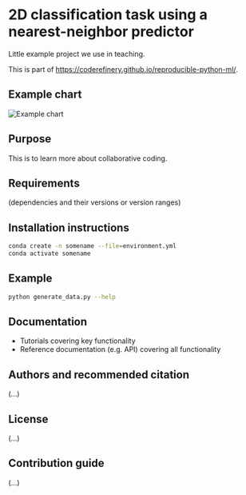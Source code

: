 # 2D classification task using a nearest-neighbor predictor

Little example project we use in teaching.

This is part of https://coderefinery.github.io/reproducible-python-ml/.


## Example chart

![Example chart](reference/chart.svg)


## Purpose


This is to learn more about collaborative coding.


## Requirements

(dependencies and their versions or version ranges)


## Installation instructions

```sh
conda create -n somename --file=environment.yml
conda activate somename
```


## Example

```sh 
python generate_data.py --help
```


## Documentation

- Tutorials covering key functionality
- Reference documentation (e.g. API) covering all functionality


## Authors and recommended citation

(...)


## License

(...)


## Contribution guide

(...)
